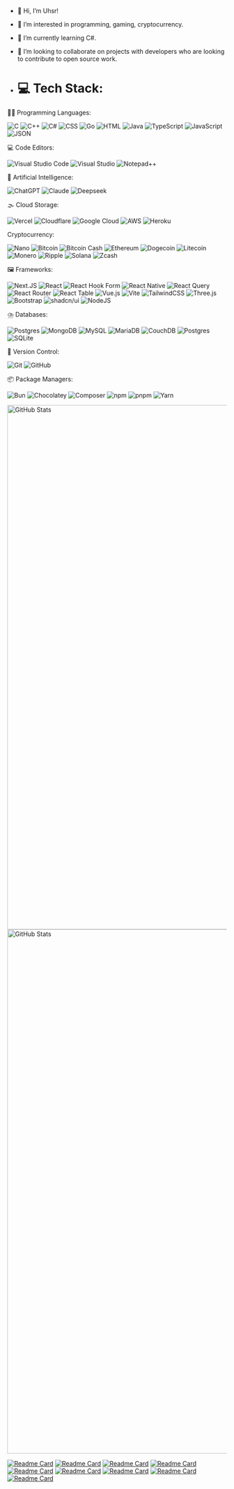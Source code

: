 - 👋 Hi, I’m Uhsr!
- 👀 I’m interested in programming, gaming, cryptocurrency.
- 🌱 I’m currently learning C#.
- 💞️ I’m looking to collaborate on projects with developers who are looking to contribute to open source work.

- # 💻 Tech Stack:

🧑‍💻 Programming Languages:

![C](https://img.shields.io/badge/C-00599C?logo=c&logoColor=white) ![C++](https://img.shields.io/badge/C++-%2300599C.svg?logo=c%2B%2B&logoColor=white) ![C#](https://custom-icon-badges.demolab.com/badge/C%23-%23239120.svg?logo=cshrp&logoColor=white) ![CSS](https://img.shields.io/badge/CSS-1572B6?logo=css3&logoColor=fff) ![Go](https://img.shields.io/badge/Go-%2300ADD8.svg?&logo=go&logoColor=white) ![HTML](https://img.shields.io/badge/HTML-%23E34F26.svg?logo=html5&logoColor=white) ![Java](https://img.shields.io/badge/Java-%23ED8B00.svg?logo=openjdk&logoColor=white) ![TypeScript](https://img.shields.io/badge/TypeScript-3178C6?logo=typescript&logoColor=fff) ![JavaScript](https://img.shields.io/badge/JavaScript-F7DF1E?logo=javascript&logoColor=000) ![JSON](https://img.shields.io/badge/JSON-000?logo=json&logoColor=fff)
 
💻 Code Editors:

![Visual Studio Code](https://custom-icon-badges.demolab.com/badge/Visual%20Studio%20Code-0078d7.svg?logo=vsc&logoColor=white) ![Visual Studio](https://custom-icon-badges.demolab.com/badge/Visual%20Studio-5C2D91.svg?&logo=visual-studio&logoColor=white) ![Notepad++](https://img.shields.io/badge/Notepad++-90E59A.svg?&logo=notepad%2b%2b&logoColor=black)


🤖 Artificial Intelligence:

![ChatGPT](https://img.shields.io/badge/ChatGPT-74aa9c?logo=openai&logoColor=white) ![Claude](https://img.shields.io/badge/Claude-D97757?logo=claude&logoColor=fff) ![Deepseek](https://custom-icon-badges.demolab.com/badge/Deepseek-4D6BFF?logo=deepseek&logoColor=fff)

🌫️ Cloud Storage:

![Vercel](https://img.shields.io/badge/Vercel-%23000000.svg?logo=vercel&logoColor=white) ![Cloudflare](https://img.shields.io/badge/Cloudflare-F38020?logo=Cloudflare&logoColor=white) ![Google Cloud](https://img.shields.io/badge/Google%20Cloud-%234285F4.svg?logo=google-cloud&logoColor=white) ![AWS](https://img.shields.io/badge/AWS-%23FF9900.svg?logo=amazon-web-services&logoColor=white) ![Heroku](https://img.shields.io/badge/Heroku-430098?logo=heroku&logoColor=fffe)
 
Cryptocurrency:

![Nano](https://img.shields.io/badge/Nano-008DE4?style=for-the-badge&logo=nano&logoColor=white) ![Bitcoin](https://img.shields.io/badge/Bitcoin-FF9900?logo=bitcoin&logoColor=white) ![Bitcoin Cash](https://img.shields.io/badge/Bitcoin%20Cash-0AC18E?logo=bitcoincash&logoColor=fff) ![Ethereum](https://img.shields.io/badge/Ethereum-3C3C3D?logo=ethereum&logoColor=white) ![Dogecoin](https://img.shields.io/badge/Dogecoin-C2A633?logo=dogecoin&logoColor=white) ![Litecoin](https://img.shields.io/badge/Litecoin-A6A9AA?logo=litecoin&logoColor=white) ![Monero](https://img.shields.io/badge/Monero-F60?logo=monero&logoColor=fff) ![Ripple](https://img.shields.io/badge/Ripple-2288CB?logo=ripple&logoColor=white) ![Solana](https://img.shields.io/badge/Solana-9945FF?logo=solana&logoColor=fff) ![Zcash](https://img.shields.io/badge/Zcash-F3B724?logo=zcash&logoColor=fff)

🖼️ Frameworks:

![Next.JS](https://img.shields.io/badge/next.js-000000?style=for-the-badge&logo=nextdotjs&logoColor=white) ![React](https://img.shields.io/badge/React-%2320232a.svg?logo=react&logoColor=%2361DAFB) ![React Hook Form](https://img.shields.io/badge/React%20Hook%20Form-EC5990?logo=reacthookform&logoColor=fff) ![React Native](https://img.shields.io/badge/React_Native-%2320232a.svg?logo=react&logoColor=%2361DAFB) ![React Query](https://img.shields.io/badge/React%20Query-FF4154?logo=reactquery&logoColor=fff) ![React Router](https://img.shields.io/badge/React_Router-CA4245?logo=react-router&logoColor=white) ![React Table](https://img.shields.io/badge/React%20Table-FF4154?logo=reacttable&logoColor=fff) ![Vue.js](https://img.shields.io/badge/Vue.js-4FC08D?logo=vuedotjs&logoColor=fff) ![Vite](https://img.shields.io/badge/Vite-646CFF?logo=vite&logoColor=fff) ![TailwindCSS](https://img.shields.io/badge/Tailwind%20CSS-%2338B2AC.svg?logo=tailwind-css&logoColor=white) ![Three.js](https://img.shields.io/badge/Three.js-000?logo=threedotjs&logoColor=fff) ![Bootstrap](https://img.shields.io/badge/Bootstrap-7952B3?logo=bootstrap&logoColor=fff) ![shadcn/ui](https://img.shields.io/badge/shadcn%2Fui-000?logo=shadcnui&logoColor=fff) ![NodeJS](https://img.shields.io/badge/Node.js-6DA55F?logo=node.js&logoColor=white)

⛈️ Databases:

![Postgres](https://img.shields.io/badge/postgres-%23316192.svg?style=for-the-badge&logo=postgresql&logoColor=white) ![MongoDB](https://img.shields.io/badge/MongoDB-%234ea94b.svg?logo=mongodb&logoColor=white) ![MySQL](https://img.shields.io/badge/mysql-4479A1.svg?style=for-the-badge&logo=mysql&logoColor=white) ![MariaDB](https://img.shields.io/badge/MariaDB-003545?style=for-the-badge&logo=mariadb&logoColor=white) ![CouchDB](https://img.shields.io/badge/CouchDB-E42528?logo=apachecouchdb&logoColor=fff) ![Postgres](https://img.shields.io/badge/Postgres-%23316192.svg?logo=postgresql&logoColor=white) ![SQLite](https://img.shields.io/badge/SQLite-%2307405e.svg?logo=sqlite&logoColor=white)

🔖 Version Control:

![Git](https://img.shields.io/badge/git-%23F05033.svg?style=for-the-badge&logo=git&logoColor=white) ![GitHub](https://img.shields.io/badge/github-%23121011.svg?style=for-the-badge&logo=github&logoColor=white) 

📦 Package Managers:

![Bun](https://img.shields.io/badge/Bun-000?logo=bun&logoColor=fff) ![Chocolatey](https://img.shields.io/badge/Chocolatey-80B5E3?logo=chocolatey&logoColor=fff) ![Composer](https://img.shields.io/badge/Composer-885630?logo=composer&logoColor=fff) ![npm](https://img.shields.io/badge/npm-CB3837?logo=npm&logoColor=fff) ![pnpm](https://img.shields.io/badge/pnpm-F69220?logo=pnpm&logoColor=fff) ![Yarn](https://img.shields.io/badge/Yarn-2C8EBB?logo=yarn&logoColor=fff)


<img style="height: 30vh;" src="https://github-readme-stats.vercel.app/api/top-langs/?username=uhsr&show_icons=true&theme=holi" alt="GitHub Stats"><img style="height: 30vh;" src="https://github-readme-stats.vercel.app/api?username=uhsr&show_icons=true&theme=holi" alt="GitHub Stats">

[![Readme Card](https://github-readme-stats.vercel.app/api/pin/?username=uhsr&repo=uhsrframework&theme=holi)](https://github.com/uhsr/uhsrframework)
[![Readme Card](https://github-readme-stats.vercel.app/api/pin/?username=uhsr&repo=Username&theme=holi)](https://github.com/uhsr/Username)
[![Readme Card](https://github-readme-stats.vercel.app/api/pin/?username=uhsr&repo=XMLtoPDF&theme=holi)](https://github.com/uhsr/XMLtoPDF)
[![Readme Card](https://github-readme-stats.vercel.app/api/pin/?username=uhsr&repo=SplitPDF&theme=holi)](https://github.com/uhsr/SplitPDF)
[![Readme Card](https://github-readme-stats.vercel.app/api/pin/?username=uhsr&repo=RepairPDF&theme=holi)](https://github.com/uhsr/RepairPDF)
[![Readme Card](https://github-readme-stats.vercel.app/api/pin/?username=uhsr&repo=compressPDF&theme=holi)](https://github.com/uhsr/compressPDF)
[![Readme Card](https://github-readme-stats.vercel.app/api/pin/?username=uhsr&repo=waifu2X&theme=holi)](https://github.com/uhsr/waifu2X)
[![Readme Card](https://github-readme-stats.vercel.app/api/pin/?username=uhsr&repo=RemoveBackground&theme=holi)](https://github.com/uhsr/RemoveBackground)
[![Readme Card](https://github-readme-stats.vercel.app/api/pin/?username=uhsr&repo=Blurface&theme=holi)](https://github.com/uhsr/Blurface)



<!---
uhsr/uhsr is a ✨ special ✨ repository because its `README.md` (this file) appears on your GitHub profile.
You can click the Preview link to take a look at your changes.
--->
